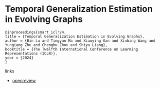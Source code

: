 # Temporal Generalization Estimation in Evolving Graphs

```
@inproceedings{smart_iclr24,
title = {Temporal Generalization Estimation in Evolving Graphs},
author = {Bin Lu and Tingyan Ma and Xiaoying Gan and Xinbing Wang and Yunqiang Zhu and Chenghu Zhou and Shiyu Liang},
booktitle = {The Twelfth International Conference on Learning Representations (ICLR)},
year = {2024}
}
```

links
- [openreview](https://openreview.net/forum?id=HFtrXBfNru)
